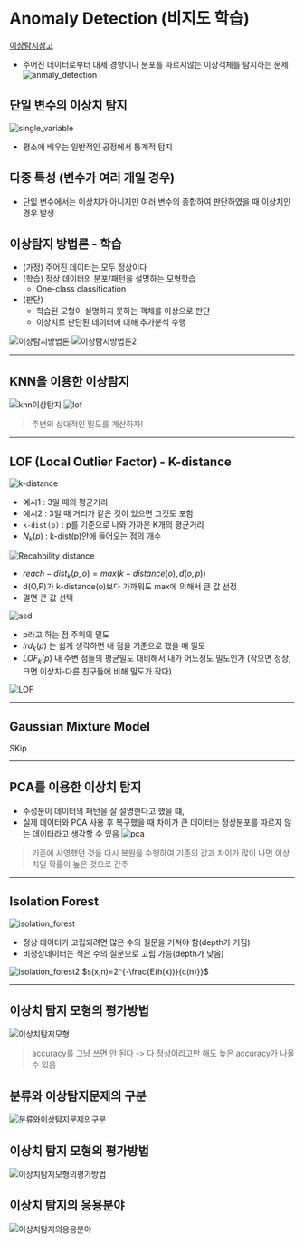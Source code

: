# Anomaly Detection (비지도 학습)
[이상탐지참고](https://velog.io/@tobigsts1617/4%EC%A3%BC%EC%B0%A8-Anomaly-Detection-Clusturing-PCA)
- 주어진 데이터로부터 대세 경향이나 분포를 따르지않는 이상객체를 탐지하는 문제
![anmaly_detection](img/anomaly_detection.png)

## 단일 변수의 이상치 탐지
![single_variable](img/single_variable.png)
- 평소에 배우는 일반적인 공정에서 통계적 탐지

## 다중 특성 (변수가 여러 개일 경우)
- 단읿 변수에서는 이상치가 아니지만 여러 변수의 종합하여 판단하였을 때 이상치인 경우 발생

## 이상탐지 방법론 - 학습
- (가정) 주어진 데이터는 모두 정상이다
- (학습) 정상 데이터의 분포/패턴을 설명하는 모형학습
  - One-class classification
- (판단)
  - 학습된 모형이 설명하지 못하는 객체를 이상으로 판단
  - 이상치로 판단된 데이터에 대해 추가분석 수행

![이상탐지방법론](img/이상탐지방법론.png)
![이상탐지방법론2](img/이상탐지방법론2.png)

---
## KNN을 이용한 이상탐지
![knn이상탐지](img/knn_이상탐지.png)
![lof](img/lof.png)
> 주변의 상대적인 밀도를 계산하자!
---
## LOF (Local Outlier Factor) - K-distance
![k-distance](img/k_distance.png)
- 예시1 : 3일 때의 평균거리
- 예시2 : 3일 때 거리가 같은 것이 있으면 그것도 포함
- `k-dist(p)` : p를 기준으로 나와 가까운 K개의 평균거리
- $N_k(p)$ : k-dist(p)안에 들어오는 점의 개수

![Recahbility_distance](img/reachability_distance.png)
- $reach-dist_k(p, o) = max{(k-distance(o), d(o,p))}$
- d(O,P)가 k-distance(o)보다 가까워도 max에 의해서 큰 값 선정
- 멀면 큰 값 선택

![asd](img/k-distance5.png)
- p라고 하는 점 주위의 밀도
- $lrd_k(p)$ 는 쉽게 생각하면 내 점을 기준으로 했을 때 밀도
- $LOF_k(p)$ 내 주변 점들의 평균밀도 대비해서 내가 어느정도 밀도인가 (작으면 정상, 크면 이상치-다른 친구들에 비해 밀도가 작다)

![LOF](img/lof_k-distance.png)

---
## Gaussian Mixture Model
SKip

---
## PCA를 이용한 이상치 탐지
- 주성분이 데이터의 패턴을 잘 설명한다고 했을 떄,
- 실제 데이터와 PCA 사용 후 복구했을 때 차이가 큰 데이터는 정상분포를 따르지 않는 데이터라고 생각할 수 있음
![pca](img/pca이상치탐지.png)
> 기존에 사영했던 것을 다시 복원을 수행하여 기존의 값과 차이가 많이 나면 이상치일 확률이 높은 것으로 간주

---
## Isolation Forest
![isolation_forest](img/isolation_forest.png)
- 정상 데이터가 고립되려면 많은 수의 질문을 거쳐야 함(depth가 커짐)
- 비정상데이터는 적은 수의 질문으로 고립 가능(depth가 낮음)

![isolation_forest2](img/isolation_forest2.png)
$s(x,n)=2^{-\frac{E(h(x))}{c(n)}}$

---
## 이상치 탐지 모형의 평가방법
![이상치탐지모형](img/이상치탐지모형평가.png)
> accuracy를 그냥 쓰면 안 된다 -> 다 정상이라고만 해도 높은 accuracy가 나올 수 있음

## 분류와 이상탐지문제의 구분
![분류와이상탐지문제의구분](img/분류와이상탐지문제의구분.png)


## 이상치 탐지 모형의 평가방법
![이상치탐지모형의평가방법](img/이상치탐지모형의평가방법.png)

## 이상치 탐지의 응용분야
![이상치탐지의응용분야](img/이상치탐지의응용분야.png)